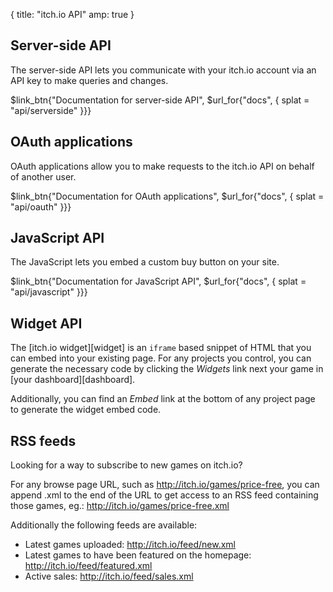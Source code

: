 {
  title: "itch.io API"
  amp: true
}

## Server-side API

The server-side API lets you communicate with your itch.io account via an API
key to make queries and changes.

$link_btn{"Documentation for server-side API",
  $url_for{"docs", { splat = "api/serverside" }}}

## OAuth applications

OAuth applications allow you to make requests to the itch.io API on behalf of
another user.

$link_btn{"Documentation for OAuth applications",
  $url_for{"docs", { splat = "api/oauth" }}}

## JavaScript API

The JavaScript lets you embed a custom buy button on your site.

$link_btn{"Documentation for JavaScript API",
  $url_for{"docs", { splat = "api/javascript" }}}

## Widget API

The [itch.io widget][widget] is an `iframe` based snippet of HTML that you can
embed into your existing page. For any projects you control, you can generate
the necessary code by clicking the *Widgets* link next your game in [your
dashboard][dashboard].

Additionally, you can find an *Embed* link at the bottom of any project page to
generate the widget embed code.

## RSS feeds

Looking for a way to subscribe to new games on itch.io?

For any browse page URL, such as <http://itch.io/games/price-free>, you can
append .xml to the end of the URL to get access to an RSS feed containing those
games, eg.: <http://itch.io/games/price-free.xml>

Additionally the following feeds are available:

* Latest games uploaded: <http://itch.io/feed/new.xml>
* Latest games to have been featured on the homepage: <http://itch.io/feed/featured.xml>
* Active sales: <http://itch.io/feed/sales.xml>



